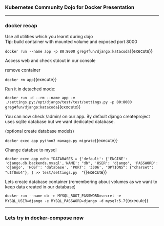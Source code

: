 ### Kubernetes Community Dojo for Docker Presentation
---  
### docker recap

Use all utilities which you learnt during dojo  
Tip: build container with mounted volume and exposed port 8000

`docker run --name app -p 80:8000 greg4fun/django:katacoda`{{execute}}



Access web and check stdout in our console

remove container

`docker rm app`{{execute}}

Run it in detached mode:

`docker run -d --rm --name app -v ./settings.py:/opt/django/test/test/settings.py -p 80:8000 greg4fun/django:katacoda`{{execute}}
 

You can now check /admin/ on our app. By default django createproject uses sqlite database but we want dedicated
database. 

(optional create database models)

`docker exec app python3 manage.py migrate`{{execute}}

Change databse to mysql


`docker exec app echo "DATABASES = {'default': {'ENGINE': 'django.db.backends.mysql','NAME': "db", 'USER': 'django', 'PASSWORD': 'django', 'HOST': 'database', 'PORT': '3306', "OPTIONS": {"charset": "utf8mb4"}, } >> test/settings.py  "`{{execute}}


Lets create database container (remembering about volumes as we want to keep data created in our database)

`docker run --name db -e MYSQL_ROOT_PASSWORD=secret -e MYSQL_USER=django -e MYSQL_PASSWORD=django -d mysql:5.7`{{execute}}


---

### Lets try in docker-compose now
